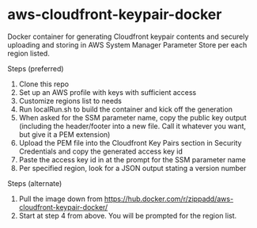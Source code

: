 # aws-cloudfront-keypair-docker
Docker container for generating Cloudfront keypair contents and securely
uploading and storing in AWS System Manager Parameter Store per each region
listed.

Steps (preferred)
1. Clone this repo
2. Set up an AWS profile with keys with sufficient access
3. Customize regions list to needs
4. Run localRun.sh to build the container and kick off the generation
5. When asked for the SSM parameter name, copy the public key output (including
   the header/footer into a new file. Call it whatever you want, but give it a
   PEM extension)
6. Upload the PEM file into the Cloudfront Key Pairs section in Security
   Credentials and copy the generated access key id
7. Paste the access key id in at the prompt for the SSM parameter name
8. Per specified region, look for a JSON output stating a version number

Steps (alternate)
1. Pull the image down from https://hub.docker.com/r/zippadd/aws-cloudfront-keypair-docker/
2. Start at step 4 from above. You will be prompted for the region list.
